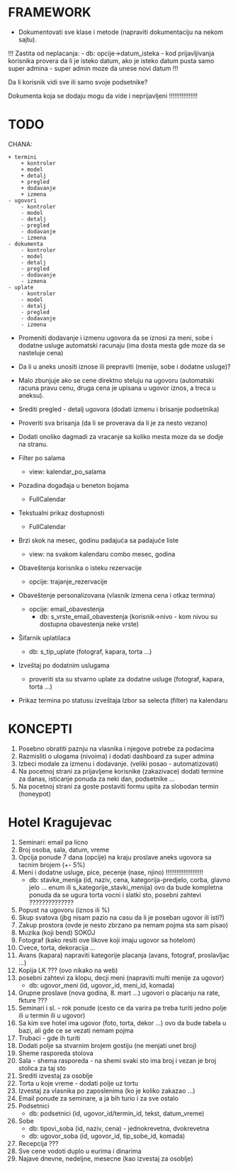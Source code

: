 # FRAMEWORK

- Dokumentovati sve klase i metode (napraviti dokumentaciju na nekom sajtu).

!!!
	Zastita od neplacanja:
	- db: opcije->datum_isteka
	- kod prijavljivanja korisnika provera da li je isteko datum, ako je isteko datum pusta samo super admina
	- super admin moze da unese novi datum
!!!

Da li korisnik vidi sve ili samo svoje podsetnike?

Dokumenta koja se dodaju mogu da vide i neprijavljeni !!!!!!!!!!!!!!!!


# TODO

CHANA:

	+ termini
		+ kontroler
		+ model
		+ detalj
		+ pregled
		+ dodavanje
		+ izmena
	- ugovori
		- kontroler
		- model
		- detalj
		- pregled
		- dodavanje
		- izmena
	- dokumenta
		- kontroler
		- model
		- detalj
		- pregled
		- dodavanje
		- izmena
	- uplate
		- kontroler
		- model
		- detalj
		- pregled
		- dodavanje
		- izmena

- Promeniti dodavanje i izmenu ugovora da se iznosi za meni, sobe i dodatne usluge automatski racunaju
  (ima dosta mesta gde moze da se nasteluje cena)

- Da li u aneks unositi iznose ili prepraviti (menije, sobe i dodatne usluge)?
- Malo zbunjuje ako se cene direktno steluju na ugovoru
  (automatski racuna pravu cenu, druga cena je upisana u ugovor iznos, a treca u aneksu).


- Srediti pregled - detalj ugovora (dodati izmenu i brisanje podsetnika)
- Proveriti sva brisanja (da li se proverava da li je za nesto vezano)

- Dodati onoliko dagmadi za vracanje sa koliko mesta moze da se dodje na stranu.
- Filter po salama
	- view: kalendar_po_salama
- Pozadina događaja u beneton bojama
	- FullCalendar
- Tekstualni prikaz dostupnosti
	- FullCalendar
- Brzi skok na mesec, godinu padajuća sa padajuće liste
	- view: na svakom kalendaru combo mesec, godina
- Obaveštenja korisnika o isteku rezervacije
	- opcije: trajanje_rezervacije
- Obaveštenje personalizovana (vlasnik izmena cena i otkaz termina)
	- opcije: email_obavestenja
		- db: s_vrste_email_obavestenja (korisnik->nivo - kom nivou su dostupna obavestenja neke vrste)
- Šifarnik uplatilaca
	- db: s_tip_uplate (fotograf, kapara, torta ...)
- Izveštaj po dodatnim uslugama
	- proveriti sta su stvarno uplate za dodatne usluge (fotograf, kapara, torta ...)
- Prikaz termina po statusu izveštaja
	Izbor sa selecta (filter) na kalendaru


# KONCEPTI

1. Posebno obratiti paznju na vlasnika i njegove potrebe za podacima
2. Razmisliti o ulogama (nivoima) i dodati dashboard za super admina
3. Izbeci modale za izmenu i dodavanje. (veliki posao - automatizovati)
4. Na pocetnoj strani za prijavljene korisnike (zakazivace) dodati termine za danas, isticanje ponuda za neki dan, podsetnike ...
5. Na pocetnoj strani za goste postaviti formu upita za slobodan termin (honeypot)


# Hotel Kragujevac

1. Seminari: email pa licno
2. Broj osoba, sala, datum, vreme
3. Opcija ponude 7 dana (opcije) na kraju proslave aneks ugovora sa tacnim brojem (+- 5%)
4. Meni i dodatne usluge, pice, pecenje (nase, njino) !!!!!!!!!!!!!!!!!!!!!
	- db: stavke_menija (id, naziv, cena, kategorija-predjelo, corba, glavno jelo ... enum ili s_kategorije_stavki_menija)
		ovo da bude kompletna ponuda da se ugura torta vocni i slatki sto, posebni zahtevi ??????????????
5. Popust na ugovoru (iznos ili %)
6. Skup svatova (jbg nisam pazio na casu da li je poseban ugovor ili isti?)
7. Zakup prostora (ovde je nesto zbrzano pa nemam pojma sta sam pisao)
8. Muzika (koji bend) SOKOJ
9. Fotograf (kako resiti ove likove koji imaju ugovor sa hotelom)
10. Cvece, torta, dekoracija ...
11. Avans (kapara) napraviti kategorije placanja (avans, fotograf, proslavljac ...)
12. Kopija LK ??? (ovo nikako na web)
13. posebni zahtevi za klopu, decji meni (napraviti multi menije za ugovor)
	- db: ugovor_meni (id, ugovor_id, meni_id, komada)
14. Grupne proslave (nova godina, 8. mart ...) ugovori o placanju na rate, fkture ???
15. Seminari i sl. - rok ponude (cesto ce da varira pa treba turiti jedno polje ili u termin ili u ugovor)
16. Sa kim sve hotel ima ugovor (foto, torta, dekor ...) ovo da bude tabela u bazi, ali gde ce se vezati nemam pojma
17. Trubaci - gde ih turiti
18. Dodati polje sa stvarnim brojem gostiju (ne menjati unet broj)
19. Sheme rasporeda stolova
20. Sala - shema rasporeda - na shemi svaki sto ima broj i vezan je broj stolica za taj sto
21. Srediti izvestaj za osoblje
22. Torta u koje vreme - dodati polje uz tortu
23. Izvestaj za vlasnika po zaposlenima (ko je koliko zakazao ...)
24. Email ponude za seminare, a ja bih turio i za sve ostalo
25. Podsetnici
	- db: podsetnici (id, ugovor_id/termin_id, tekst, datum_vreme)
26. Sobe
	- db: tipovi_soba (id, naziv, cena) - jednokrevetna, dvokrevetna
	- db: ugovor_soba (id, ugovor_id, tip_sobe_id, komada)
27. Recepcija ???
28. Sve cene vodoti duplo u eurima i dinarima
29. Najave dnevne, nedeljne, mesecne (kao izvestaj za osoblje)
